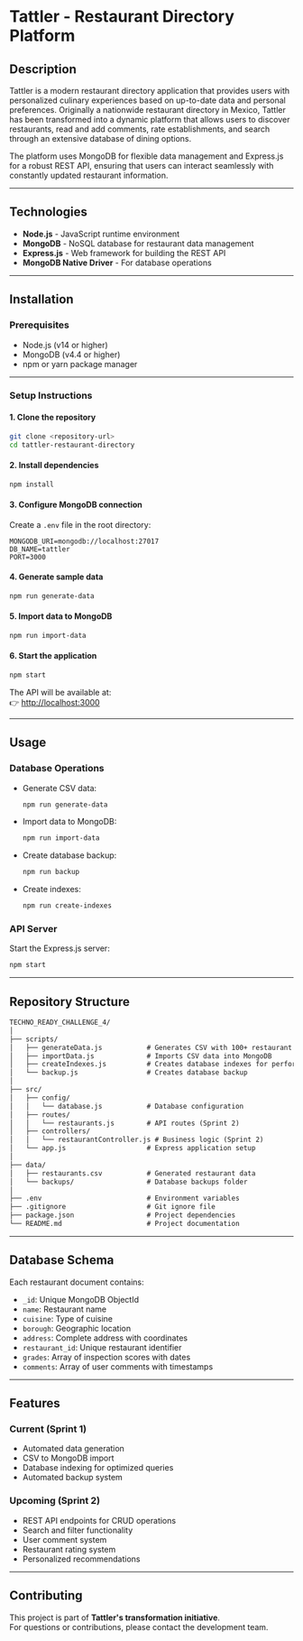 # Tattler - Restaurant Directory Platform

## Description

Tattler is a modern restaurant directory application that provides users with personalized culinary experiences based on up-to-date data and personal preferences. Originally a nationwide restaurant directory in Mexico, Tattler has been transformed into a dynamic platform that allows users to discover restaurants, read and add comments, rate establishments, and search through an extensive database of dining options.

The platform uses MongoDB for flexible data management and Express.js for a robust REST API, ensuring that users can interact seamlessly with constantly updated restaurant information.

---

## Technologies

- **Node.js** - JavaScript runtime environment  
- **MongoDB** - NoSQL database for restaurant data management  
- **Express.js** - Web framework for building the REST API  
- **MongoDB Native Driver** - For database operations  

---

## Installation

### Prerequisites

- Node.js (v14 or higher)  
- MongoDB (v4.4 or higher)  
- npm or yarn package manager  

---

### Setup Instructions

#### 1. Clone the repository
```bash
git clone <repository-url>
cd tattler-restaurant-directory
```

#### 2. Install dependencies
```bash
npm install
```

#### 3. Configure MongoDB connection  
Create a `.env` file in the root directory:

```env
MONGODB_URI=mongodb://localhost:27017
DB_NAME=tattler
PORT=3000
```

#### 4. Generate sample data
```bash
npm run generate-data
```

#### 5. Import data to MongoDB
```bash
npm run import-data
```

#### 6. Start the application
```bash
npm start
```

The API will be available at:  
👉 [http://localhost:3000](http://localhost:3000)

---

## Usage

### Database Operations

- Generate CSV data:  
  ```bash
  npm run generate-data
  ```
- Import data to MongoDB:  
  ```bash
  npm run import-data
  ```
- Create database backup:  
  ```bash
  npm run backup
  ```
- Create indexes:  
  ```bash
  npm run create-indexes
  ```

### API Server

Start the Express.js server:
```bash
npm start
```

---

## Repository Structure

```md
TECHNO_READY_CHALLENGE_4/
│
├── scripts/
│   ├── generateData.js           # Generates CSV with 100+ restaurant records
│   ├── importData.js             # Imports CSV data into MongoDB
│   ├── createIndexes.js          # Creates database indexes for performance
│   └── backup.js                 # Creates database backup
│
├── src/
│   ├── config/
│   │   └── database.js           # Database configuration
│   ├── routes/
│   │   └── restaurants.js        # API routes (Sprint 2)
│   ├── controllers/
│   │   └── restaurantController.js # Business logic (Sprint 2)
│   └── app.js                    # Express application setup
│
├── data/
│   ├── restaurants.csv           # Generated restaurant data
│   └── backups/                  # Database backups folder
│
├── .env                          # Environment variables
├── .gitignore                    # Git ignore file
├── package.json                  # Project dependencies
└── README.md                     # Project documentation
```

---

## Database Schema

Each restaurant document contains:

- `_id`: Unique MongoDB ObjectId  
- `name`: Restaurant name  
- `cuisine`: Type of cuisine  
- `borough`: Geographic location  
- `address`: Complete address with coordinates  
- `restaurant_id`: Unique restaurant identifier  
- `grades`: Array of inspection scores with dates  
- `comments`: Array of user comments with timestamps  

---

## Features

### Current (Sprint 1)
- Automated data generation  
- CSV to MongoDB import  
- Database indexing for optimized queries  
- Automated backup system  

### Upcoming (Sprint 2)
- REST API endpoints for CRUD operations  
- Search and filter functionality  
- User comment system  
- Restaurant rating system  
- Personalized recommendations  

---

## Contributing

This project is part of **Tattler's transformation initiative**.  
For questions or contributions, please contact the development team.
